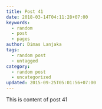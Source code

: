 ```yaml
---
title: Post 41
date: 2018-03-14T04:11:28+07:00
keywords:
  - random
  - post
  - pages
author: Dimas Lanjaka
tags:
  - random post
  - untagged
category:
  - random post
  - uncategorized
updated: 2015-09-25T05:01:56+07:00
---
```

This is content of post 41